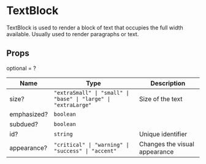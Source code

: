 # TextBlock

TextBlock is used to render a block of text that occupies the full width available.
Usually used to render paragraphs or text.

## Props
optional = ?

| Name | Type | Description |
| --- | --- | --- |
| size? | <code>"extraSmall" &#124; "small" &#124; "base" &#124; "large" &#124; "extraLarge"</code> | Size of the text  |
| emphasized? | <code>boolean</code> |  |
| subdued? | <code>boolean</code> |  |
| id? | <code>string</code> | Unique identifier  |
| appearance? | <code>"critical" &#124; "warning" &#124; "success" &#124; "accent"</code> | Changes the visual appearance  |